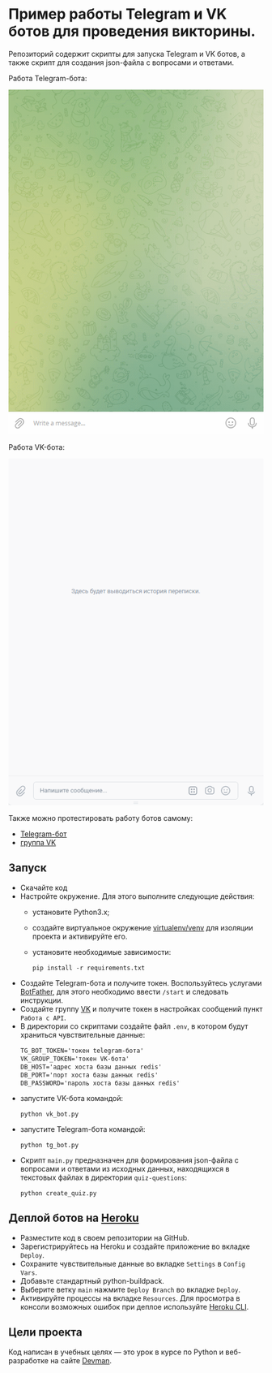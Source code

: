 # Пример работы Telegram и VK ботов для проведения викторины.

Репозиторий содержит скрипты для запуска Telegram и VK ботов, а также скрипт для создания json-файла с вопросами и ответами.

Работа Telegram-бота:

![](screencasts/tg_bot.gif)

Работа VK-бота:

![](screencasts/vk-bot.gif)

Также можно протестировать работу ботов самому: 
  - [Telegram-бот](https://t.me/AgileMenuBot)
  - [группа VK](https://vk.com/public210058270)

## Запуск

- Скачайте код
- Настройте окружение. Для этого выполните следующие действия:
  - установите Python3.x;
  - создайте виртуальное окружение [virtualenv/venv](https://docs.python.org/3/library/venv.html) для изоляции проекта и активируйте его.
  - установите необходимые зависимости:

    ```
    pip install -r requirements.txt
    ```
- Создайте Telegram-бота и получите токен. Воспользуйтесь услугами [BotFather](https://telegram.me/BotFather), для этого необходимо ввести `/start` и следовать инструкции.
- Создайте группу [VK](https://vk.com/) и получите токен в настройках cообщений пункт `Работа с API`.
- В директории со скриптами создайте файл `.env`, в котором будут храниться чувствительные данные:
    ```
    TG_BOT_TOKEN='токен telegram-бота'
    VK_GROUP_TOKEN='токен VK-бота'
    DB_HOST='адрес хоста базы данных redis'
    DB_PORT='порт хоста базы данных redis'
    DB_PASSWORD='пароль хоста базы данных redis'
    ```
- запустите VK-бота командой:
    ```
    python vk_bot.py
    ```
- запустите  Telegram-бота командой:
    ```
    python tg_bot.py
    ```
- Скрипт `main.py` предназначен для формирования json-файла с вопросами и ответами из исходных данных, находящихся в    текстовых файлах в директории `quiz-questions`:
    ```
    python create_quiz.py
    ```

## Деплой ботов на [Heroku](https://id.heroku.com/login)

- Разместите код в своем репозитории на GitHub.
- Зарегистрируйтесь на Heroku и создайте приложение во вкладке `Deploy`.
- Сохраните чувствительные данные во вкладке `Settings` в `Config Vars`.
- Добавьте стандартный python-buildpack.
- Выберите ветку `main` нажмите `Deploy Branch` во вкладке `Deploy`.
- Активируйте процессы на вкладке `Resources`.
Для просмотра в консоли возможных ошибок при деплое используйте [Heroku CLI](https://devcenter.heroku.com/articles/heroku-cli#download-and-install).

## Цели проекта
Код написан в учебных целях — это урок в курсе по Python и веб-разработке на сайте [Devman](https://dvmn.org).